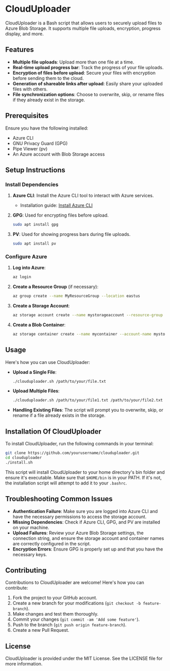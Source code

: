 # CloudUploader

CloudUploader is a Bash script that allows users to securely upload files to Azure Blob Storage. It supports multiple file uploads, encryption, progress display, and more.

## Features

- **Multiple file uploads**: Upload more than one file at a time.
- **Real-time upload progress bar**: Track the progress of your file uploads.
- **Encryption of files before upload**: Secure your files with encryption before sending them to the cloud.
- **Generation of shareable links after upload**: Easily share your uploaded files with others.
- **File synchronization options**: Choose to overwrite, skip, or rename files if they already exist in the storage.

## Prerequisites

Ensure you have the following installed:

- Azure CLI
- GNU Privacy Guard (GPG)
- Pipe Viewer (pv)
- An Azure account with Blob Storage access

## Setup Instructions

### Install Dependencies

1. **Azure CLI**: Install the Azure CLI tool to interact with Azure services.
   - Installation guide: [Install Azure CLI](https://docs.microsoft.com/en-us/cli/azure/install-azure-cli)

2. **GPG**: Used for encrypting files before upload.
   ```bash
   sudo apt install gpg
   ```

3. **PV**: Used for showing progress bars during file uploads.
   ```bash
   sudo apt install pv
   ```

### Configure Azure

1. **Log into Azure**:
   ```bash
   az login
   ```

2. **Create a Resource Group** (if necessary):
   ```bash
   az group create --name MyResourceGroup --location eastus
   ```

3. **Create a Storage Account**:
   ```bash
   az storage account create --name mystorageaccount --resource-group MyResourceGroup --location eastus --sku Standard_LRS
   ```

4. **Create a Blob Container**:
   ```bash
   az storage container create --name mycontainer --account-name mystorageaccount
   ```

## Usage

Here's how you can use CloudUploader:

- **Upload a Single File**:
  ```bash
  ./clouduploader.sh /path/to/your/file.txt
  ```

- **Upload Multiple Files**:
  ```bash
  ./clouduploader.sh /path/to/your/file1.txt /path/to/your/file2.txt
  ```

- **Handling Existing Files**:
  The script will prompt you to overwrite, skip, or rename if a file already exists in the storage.

## Installation Of CloudUploader

To install CloudUploader, run the following commands in your terminal:

```bash
git clone https://github.com/yourusername/clouduploader.git
cd clouduploader
./install.sh
```

This script will install CloudUploader to your home directory's bin folder and ensure it's executable. Make sure that `$HOME/bin` is in your PATH. If it's not, the installation script will attempt to add it to your `.bashrc`.


## Troubleshooting Common Issues

- **Authentication Failure**: Make sure you are logged into Azure CLI and have the necessary permissions to access the storage account.
- **Missing Dependencies**: Check if Azure CLI, GPG, and PV are installed on your machine.
- **Upload Failures**: Review your Azure Blob Storage settings, the connection string, and ensure the storage account and container names are correctly configured in the script.
- **Encryption Errors**: Ensure GPG is properly set up and that you have the necessary keys.

## Contributing

Contributions to CloudUploader are welcome! Here's how you can contribute:

1. Fork the project to your GitHub account.
2. Create a new branch for your modifications (`git checkout -b feature-branch`).
3. Make changes and test them thoroughly.
4. Commit your changes (`git commit -am 'Add some feature'`).
5. Push to the branch (`git push origin feature-branch`).
6. Create a new Pull Request.

## License

CloudUploader is provided under the MIT License. See the LICENSE file for more information.
